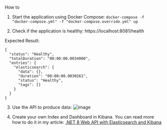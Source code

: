 How to
1. Start the application using Docker Compose:
```docker-compose -f "docker-compose.yml" -f "docker-compose.override.yml" up```

2. Check if the application is healthy:
https://localhost:8081/health

Expected Result:
```
{
  "status": "Healthy",
  "totalDuration": "00:00:00.0034000",
  "entries": {
    "elasticsearch": {
      "data": {},
      "duration": "00:00:00.0030161",
      "status": "Healthy",
      "tags": []
    }
  }
}
```

3. Use the API to produce data:
![image](https://github.com/user-attachments/assets/6101e745-af92-467b-bc32-bdb954ff8016)

4. Create your own Index and Dashboard in Kibana.
You can read more how to do it in my article: [.NET 8 Web API with Elasticsearch and Kibana](https://medium.com/@faulybsb/net-web-eb-api-with-elasticsearch-and-kibana-e26c6eba27b3) 

